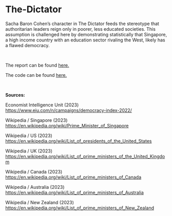 # The-Dictator

Sacha Baron Cohen’s character in The Dictator feeds the stereotype that authoritarian leaders reign only in poorer, less educated societies. This assumption is challenged here by demonstrating statistically that Singapore, a high income country with an education sector rivaling the West, likely has a flawed democracy.

<br/>

The report can be found [here.](R/The-Dictator.md)

The code can be found [here.](R/The-Dictator.Rmd)

<br/>

**Sources:**

Economist Intelligence Unit (2023) https://www.eiu.com/n/campaigns/democracy-index-2022/

Wikipedia / Singapore (2023) https://en.wikipedia.org/wiki/Prime_Minister_of_Singapore

Wikipedia / US (2023) https://en.wikipedia.org/wiki/List_of_presidents_of_the_United_States

Wikipedia / UK (2023) https://en.wikipedia.org/wiki/List_of_prime_ministers_of_the_United_Kingdom

Wikipedia / Canada (2023) https://en.wikipedia.org/wiki/List_of_prime_ministers_of_Canada

Wikipedia / Australia (2023) https://en.wikipedia.org/wiki/List_of_prime_ministers_of_Australia

Wikipedia / New Zealand (2023) https://en.wikipedia.org/wiki/List_of_prime_ministers_of_New_Zealand
